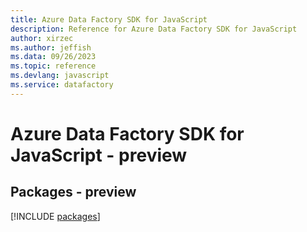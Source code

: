```yaml
---
title: Azure Data Factory SDK for JavaScript
description: Reference for Azure Data Factory SDK for JavaScript
author: xirzec
ms.author: jeffish
ms.data: 09/26/2023
ms.topic: reference
ms.devlang: javascript
ms.service: datafactory
---
```

# Azure Data Factory SDK for JavaScript - preview
## Packages - preview
[!INCLUDE [packages](data-factory-index.md)]